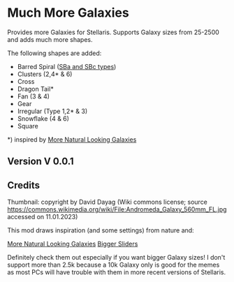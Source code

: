 # Much More Galaxies

Provides more Galaxies for Stellaris. Supports Galaxy sizes from 25-2500 and adds much more shapes.

The following shapes are added:

* Barred Spiral ([SBa and SBc types](https://en.wikipedia.org/wiki/Barred_spiral_galaxy))
* Clusters (2,4\* & 6)
* Cross
* Dragon Tail\* 
* Fan (3 & 4)
* Gear
* Irregular (Type 1,2\* & 3)
* Snowflake (4 & 6)
* Square 

\*) inspired by [More Natural Looking Galaxies](https://steamcommunity.com/sharedfiles/filedetails/?id=1115205349) 

## Version V 0.0.1

## Credits

Thumbnail: copyright by David Dayag (Wiki commons license; source https://commons.wikimedia.org/wiki/File:Andromeda_Galaxy_560mm_FL.jpg accessed on 11.01.2023)

This mod draws inspiration (and some settings) from nature and: 

[More Natural Looking Galaxies](https://steamcommunity.com/sharedfiles/filedetails/?id=1115205349)
[Bigger Sliders](https://steamcommunity.com/sharedfiles/filedetails/?id=2032225771)

Definitely check them out especially if you want bigger Galaxy sizes! I don't support more than 2.5k because a 10k Galaxy only is good for the memes as most PCs will have trouble with them in
more recent versions of Stellaris.
